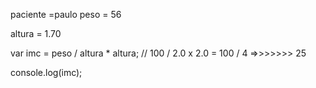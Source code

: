  paciente =paulo
 peso = 56

 altura = 1.70

var imc = peso / altura * altura; // 100 / 2.0 x 2.0 = 100 / 4 =>>>>>>> 25

console.log(imc);
